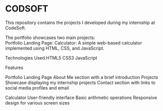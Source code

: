# CODSOFT
This repository contains the projects I developed during my internship at CodeSoft. 

The portfolio showcases two main projects:  
Portfolio Landing Page: 
Calculator: A simple web-based calculator implemented using HTML, CSS, and JavaScript.

Technologies Used
HTML5
CSS3
JavaScript

Features

Portfolio Landing Page
About Me section with a brief introduction
Projects Showcase displaying my internship projects
Contact section with links to social media profiles and email

Calculator
User-friendly interface
Basic arithmetic operations
Responsive design for various screen sizes
